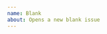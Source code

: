 ```yaml
---
name: Blank
about: Opens a new blank issue
---
```


<!--
Make sure to pick some labels from the right!
-->
